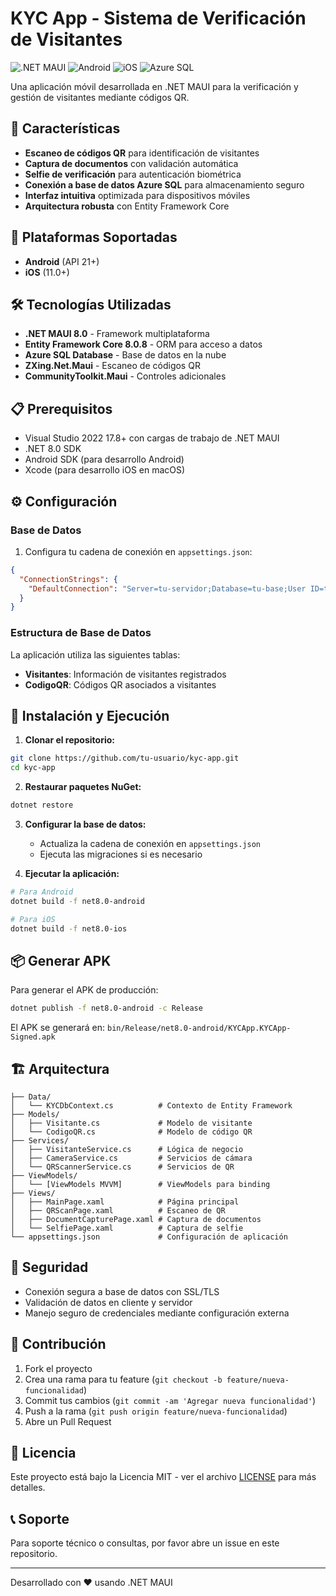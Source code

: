 # KYC App - Sistema de Verificación de Visitantes

![.NET MAUI](https://img.shields.io/badge/.NET%20MAUI-8.0-blue)
![Android](https://img.shields.io/badge/Android-API%2021%2B-green)
![iOS](https://img.shields.io/badge/iOS-11.0%2B-blue)
![Azure SQL](https://img.shields.io/badge/Database-Azure%20SQL-orange)

Una aplicación móvil desarrollada en .NET MAUI para la verificación y gestión de visitantes mediante códigos QR.

## 🚀 Características

- **Escaneo de códigos QR** para identificación de visitantes
- **Captura de documentos** con validación automática
- **Selfie de verificación** para autenticación biométrica
- **Conexión a base de datos Azure SQL** para almacenamiento seguro
- **Interfaz intuitiva** optimizada para dispositivos móviles
- **Arquitectura robusta** con Entity Framework Core

## 📱 Plataformas Soportadas

- **Android** (API 21+)
- **iOS** (11.0+)

## 🛠️ Tecnologías Utilizadas

- **.NET MAUI 8.0** - Framework multiplataforma
- **Entity Framework Core 8.0.8** - ORM para acceso a datos
- **Azure SQL Database** - Base de datos en la nube
- **ZXing.Net.Maui** - Escaneo de códigos QR
- **CommunityToolkit.Maui** - Controles adicionales

## 📋 Prerequisitos

- Visual Studio 2022 17.8+ con cargas de trabajo de .NET MAUI
- .NET 8.0 SDK
- Android SDK (para desarrollo Android)
- Xcode (para desarrollo iOS en macOS)

## ⚙️ Configuración

### Base de Datos

1. Configura tu cadena de conexión en `appsettings.json`:

```json
{
  "ConnectionStrings": {
    "DefaultConnection": "Server=tu-servidor;Database=tu-base;User ID=tu-usuario;Password=tu-password;..."
  }
}
```

### Estructura de Base de Datos

La aplicación utiliza las siguientes tablas:

- **Visitantes**: Información de visitantes registrados
- **CodigoQR**: Códigos QR asociados a visitantes

## 🔧 Instalación y Ejecución

1. **Clonar el repositorio:**
```bash
git clone https://github.com/tu-usuario/kyc-app.git
cd kyc-app
```

2. **Restaurar paquetes NuGet:**
```bash
dotnet restore
```

3. **Configurar la base de datos:**
   - Actualiza la cadena de conexión en `appsettings.json`
   - Ejecuta las migraciones si es necesario

4. **Ejecutar la aplicación:**
```bash
# Para Android
dotnet build -f net8.0-android

# Para iOS
dotnet build -f net8.0-ios
```

## 📦 Generar APK

Para generar el APK de producción:

```bash
dotnet publish -f net8.0-android -c Release
```

El APK se generará en: `bin/Release/net8.0-android/KYCApp.KYCApp-Signed.apk`

## 🏗️ Arquitectura

```
├── Data/
│   └── KYCDbContext.cs          # Contexto de Entity Framework
├── Models/
│   ├── Visitante.cs             # Modelo de visitante
│   └── CodigoQR.cs              # Modelo de código QR
├── Services/
│   ├── VisitanteService.cs      # Lógica de negocio
│   ├── CameraService.cs         # Servicios de cámara
│   └── QRScannerService.cs      # Servicios de QR
├── ViewModels/
│   └── [ViewModels MVVM]        # ViewModels para binding
├── Views/
│   ├── MainPage.xaml            # Página principal
│   ├── QRScanPage.xaml          # Escaneo de QR
│   ├── DocumentCapturePage.xaml # Captura de documentos
│   └── SelfiePage.xaml          # Captura de selfie
└── appsettings.json             # Configuración de aplicación
```

## 🔐 Seguridad

- Conexión segura a base de datos con SSL/TLS
- Validación de datos en cliente y servidor
- Manejo seguro de credenciales mediante configuración externa

## 🤝 Contribución

1. Fork el proyecto
2. Crea una rama para tu feature (`git checkout -b feature/nueva-funcionalidad`)
3. Commit tus cambios (`git commit -am 'Agregar nueva funcionalidad'`)
4. Push a la rama (`git push origin feature/nueva-funcionalidad`)
5. Abre un Pull Request

## 📄 Licencia

Este proyecto está bajo la Licencia MIT - ver el archivo [LICENSE](LICENSE) para más detalles.

## 📞 Soporte

Para soporte técnico o consultas, por favor abre un issue en este repositorio.

---

Desarrollado con ❤️ usando .NET MAUI
